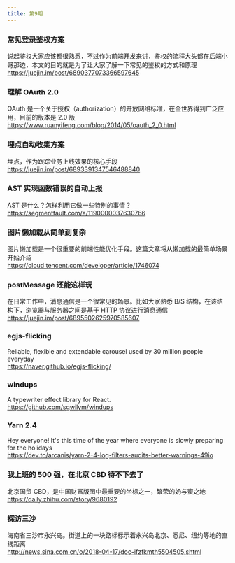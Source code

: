 ```yaml
---
title: 第9期
---
```


### 常见登录鉴权方案

说起鉴权大家应该都很熟悉，不过作为前端开发来讲，鉴权的流程大头都在后端小哥那边，本文的目的就是为了让大家了解一下常见的鉴权的方式和原理  
https://juejin.im/post/6890377073366597645

### 理解 OAuth 2.0

OAuth 是一个关于授权（authorization）的开放网络标准，在全世界得到广泛应用，目前的版本是 2.0 版  
https://www.ruanyifeng.com/blog/2014/05/oauth_2_0.html

### 埋点自动收集方案

埋点，作为跟踪业务上线效果的核心手段  
https://juejin.im/post/6893391347546488840

### AST 实现函数错误的自动上报

AST 是什么？怎样利用它做一些特别的事情？  
https://segmentfault.com/a/1190000037630766

### 图片懒加载从简单到复杂

图片懒加载是一个很重要的前端性能优化手段。这篇文章将从懒加载的最简单场景开始介绍  
https://cloud.tencent.com/developer/article/1746074

### postMessage 还能这样玩

在日常工作中，消息通信是一个很常见的场景。比如大家熟悉 B/S 结构，在该结构下，浏览器与服务器之间是基于 HTTP 协议进行消息通信  
https://juejin.im/post/6895502625970585607

### egjs-flicking

Reliable, flexible and extendable carousel used by 30 million people everyday  
https://naver.github.io/egjs-flicking/

### windups

A typewriter effect library for React.  
https://github.com/sgwilym/windups

### Yarn 2.4

Hey everyone! It's this time of the year where everyone is slowly preparing for the holidays  
https://dev.to/arcanis/yarn-2-4-log-filters-audits-better-warnings-49io

### 我上班的 500 强，在北京 CBD 待不下去了

北京国贸 CBD，是中国财富版图中最重要的坐标之一，繁荣的奶与蜜之地  
https://daily.zhihu.com/story/9680192

### 探访三沙

海南省三沙市永兴岛。街道上的一块路标标示着永兴岛北京、悉尼、纽约等地的直线距离  
http://news.sina.com.cn/o/2018-04-17/doc-ifzfkmth5504505.shtml

